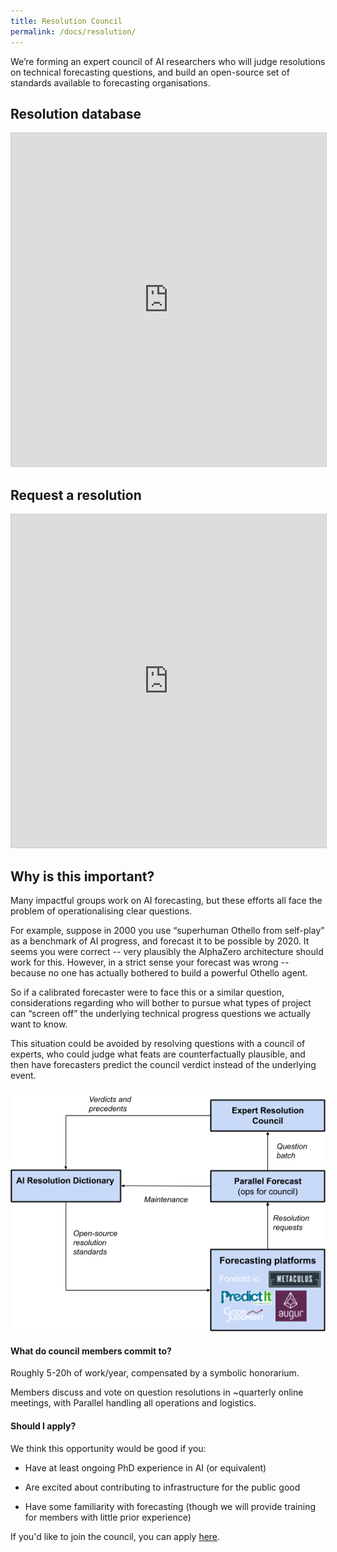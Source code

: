 ```yaml
---
title: Resolution Council
permalink: /docs/resolution/
---
```


We’re forming an expert council of AI researchers who will judge resolutions on technical forecasting questions, and build an open-source set of standards available to forecasting organisations.

## Resolution database

<iframe class="airtable-embed" src="https://airtable.com/embed/shrn2NW1i9xIIlqsm?backgroundColor=purple&layout=card&viewControls=on" frameborder="0" onmousewheel="" width="100%" height="533" style="background: transparent; border: 1px solid #ccc;"></iframe>

## Request a resolution

<iframe class="airtable-embed" src="https://airtable.com/embed/shrcTu1CICNhnTRRa?backgroundColor=purple" frameborder="0" onmousewheel="" width="100%" height="533" style="background: transparent; border: 1px solid #ccc;"></iframe>

## Why is this important?

Many impactful groups work on AI forecasting, but these efforts all face the problem of operationalising clear questions.

For example, suppose in 2000 you use “superhuman Othello from self-play” as a benchmark of AI progress, and forecast it to be possible by 2020. It seems you were correct -- very plausibly the AlphaZero architecture should work for this. However, in a strict sense your forecast was wrong -- because no one has actually bothered to build a powerful Othello agent.

So if a calibrated forecaster were to face this or a similar question, considerations regarding who will bother to pursue what types of project can “screen off” the underlying technical progress questions we actually want to know.

This situation could be avoided by resolving questions with a council of experts, who could judge what feats are counterfactually plausible, and then have forecasters predict the council verdict instead of the underlying event.

![resolution-diagram](/img/resolutionoracle.png)

#### What do council members commit to?

Roughly 5-20h of work/year, compensated by a symbolic honorarium.

Members discuss and vote on question resolutions in ~quarterly online meetings, with Parallel handling all operations and logistics.

#### Should I apply?

We think this opportunity would be good if you:

- Have at least ongoing PhD experience in AI (or equivalent)

- Are excited about contributing to infrastructure for the public good

- Have some familiarity with forecasting (though we will provide training for members with little prior experience)

If you'd like to join the council, you can apply [here](https://docs.google.com/forms/d/e/1FAIpQLSfuF7ONVcs5TkeNQqKReehFaG0_ObiCvhGyJ5nRaihtob5qEQ/viewform).
